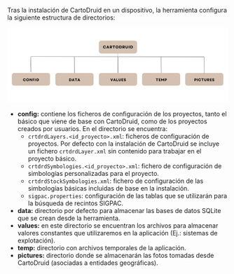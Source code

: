 <div class="justify">
<p>
Tras la instalación de CartoDruid en un dispositivo, la herramienta configura la siguiente estructura de directorios:
</p>

</diV>

![Estructura de ficheros](../img/fileStructure.png)

<div>
<ul>
<li><strong>config:</strong> contiene los ficheros de configuración de los proyectos, tanto el básico que viene de base con CartoDruid, como de los proyectos creados por usuarios. En el directorio se encuentra:
  <ul>
    <li><code>crtdrdLayers.&lt;id_proyecto&gt;.xml</code>: ficheros de configuración de proyectos. Por defecto con la instalación de CartoDruid se incluye un fichero <code>crtdrdLayer.xml</code> sin contenido para trabajar en el proyecto básico.</li>
    <li><code>crtdrdSymbologies.&lt;id_proyecto&gt;.xml</code>: fichero de configuración de simbologías personalizadas para el proyecto.</li>
    <li><code>crtdrdStockSymbologies.xml</code>: fichero de configuración de las simbologías básicas incluidas de base en la instalación.</li>
    <li><code>sigpac.properties</code>: configuración de las tablas que se utilizarán para la búsqueda de recintos SIGPAC.</li>
  </ul>
</li>

<li><strong>data:</strong> directorio por defecto para almacenar las bases de datos SQLite que se crean desde la herramienta.</li>

<li><strong>values:</strong> en este directorio se encuentran los archivos para almacenar valores constantes que utilizaremos en la aplicación (Ej.: sistemas de explotación).</li>

<li><strong>temp:</strong> directorio con archivos temporales de la aplicación.</li>

<li><strong>pictures:</strong> directorio donde se almacenarán las fotos tomadas desde CartoDruid (asociadas a entidades geográficas).</li>
</ul>

</div>


